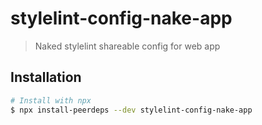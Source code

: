 # stylelint-config-nake-app

> Naked stylelint shareable config for web app

## Installation

```bash
# Install with npx
$ npx install-peerdeps --dev stylelint-config-nake-app
```
